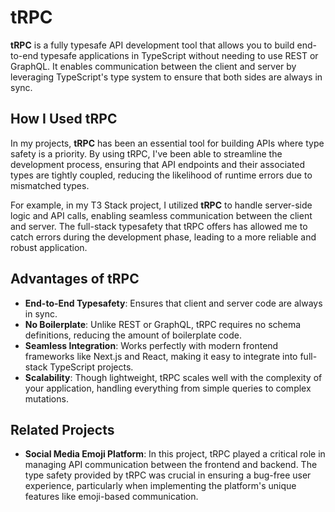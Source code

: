 # tRPC

**tRPC** is a fully typesafe API development tool that allows you to build end-to-end typesafe applications in TypeScript without needing to use REST or GraphQL. It enables communication between the client and server by leveraging TypeScript's type system to ensure that both sides are always in sync.

## How I Used tRPC

In my projects, **tRPC** has been an essential tool for building APIs where type safety is a priority. By using tRPC, I've been able to streamline the development process, ensuring that API endpoints and their associated types are tightly coupled, reducing the likelihood of runtime errors due to mismatched types.

For example, in my T3 Stack project, I utilized **tRPC** to handle server-side logic and API calls, enabling seamless communication between the client and server. The full-stack typesafety that tRPC offers has allowed me to catch errors during the development phase, leading to a more reliable and robust application.

## Advantages of tRPC

- **End-to-End Typesafety**: Ensures that client and server code are always in sync.
- **No Boilerplate**: Unlike REST or GraphQL, tRPC requires no schema definitions, reducing the amount of boilerplate code.
- **Seamless Integration**: Works perfectly with modern frontend frameworks like Next.js and React, making it easy to integrate into full-stack TypeScript projects.
- **Scalability**: Though lightweight, tRPC scales well with the complexity of your application, handling everything from simple queries to complex mutations.

## Related Projects

- **Social Media Emoji Platform**: In this project, tRPC played a critical role in managing API communication between the frontend and backend. The type safety provided by tRPC was crucial in ensuring a bug-free user experience, particularly when implementing the platform's unique features like emoji-based communication.
